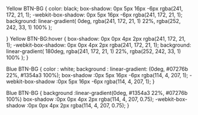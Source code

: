 Yellow BTN-BG {
color: black;
box-shadow: 0px 5px 16px -6px rgba(241, 172, 21, 1);
-webkit-box-shadow: 0px 5px 16px -6px rgba(241, 172, 21, 1);
background: linear-gradient(
0deg,
rgba(241, 172, 21, 1) 22%,
rgba(252, 242, 33, 1) 100%
);

}
Yellow BTN-BG:hover {
box-shadow: 0px 0px 4px 2px rgba(241, 172, 21, 1);
-webkit-box-shadow: 0px 0px 4px 2px rgba(241, 172, 21, 1);
background: linear-gradient(
180deg,
rgba(241, 172, 21, 1) 22%,
rgba(252, 242, 33, 1) 100%
);
}

Blue BTN-BG {
color : white;
background : linear-gradient: (0deg, #07276b 22%, #1354a3 100%);
box-shadow :0px 5px 16px -6px rgba(114, 4, 207, 1);
-webkit-box-shadow :0px 5px 16px -6px rgba(114, 4, 207, 1);
}

Blue BTN-BG {
background :linear-gradient(0deg, #1354a3 22%, #07276b 100%)
box-shadow :0px 0px 4px 2px rgba(114, 4, 207, 0.75);
-webkit-box-shadow :0px 0px 4px 2px rgba(114, 4, 207, 0.75);
}
